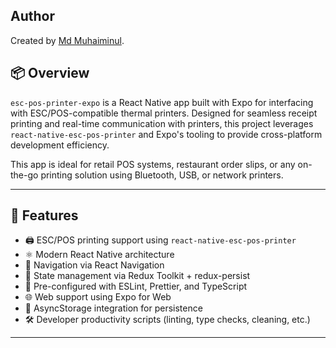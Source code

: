 ## Author
Created by [Md Muhaiminul](https://www.linkedin.com/in/aargon007).

## 📦 Overview

`esc-pos-printer-expo` is a React Native app built with Expo for interfacing with ESC/POS-compatible thermal printers. Designed for seamless receipt printing and real-time communication with printers, this project leverages `react-native-esc-pos-printer` and Expo's tooling to provide cross-platform development efficiency.

This app is ideal for retail POS systems, restaurant order slips, or any on-the-go printing solution using Bluetooth, USB, or network printers.

---

## 🚀 Features

- 🖨️ ESC/POS printing support using `react-native-esc-pos-printer`
- ⚛️ Modern React Native architecture
- 📱 Navigation via React Navigation
- 🧠 State management via Redux Toolkit + redux-persist
- 💅 Pre-configured with ESLint, Prettier, and TypeScript
- 🌐 Web support using Expo for Web
- 🔐 AsyncStorage integration for persistence
- 🛠️ Developer productivity scripts (linting, type checks, cleaning, etc.)

---
